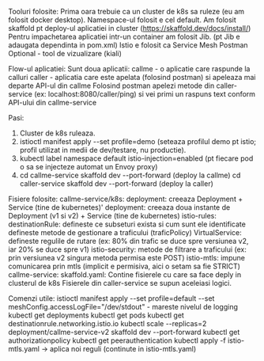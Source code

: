 Tooluri folosite:
	Prima oara trebuie ca un cluster de k8s sa ruleze (eu am folosit docker desktop). Namespace-ul folosit e cel default.
	Am folosit skaffold pt deploy-ul aplicatiei in cluster (https://skaffold.dev/docs/install/)
	Pentru impachetarea aplicatiei intr-un container am folosit Jib. (pt Jib e adaugata dependinta in pom.xml)
	Istio e folosit ca Service Mesh
	Postman
	Optional - tool de vizualizare (kiali)

Flow-ul aplicatiei:
	Sunt doua aplicatii:
		callme - o aplicatie care raspunde la calluri
		caller - aplicatia care este apelata (folosind postman) si apeleaza mai departe API-ul din callme
	Folosind postman apelezi metode din caller-service (ex: localhost:8080/caller/ping) si vei primi un raspuns text conform API-ului din callme-service

Pasi:
1. Cluster de k8s ruleaza.
2. istioctl manifest apply --set profile=demo (seteaza profilul demo pt istio; profil utilizat in medii de dev/testare, nu productie).
3. kubectl label namespace default istio-injection=enabled (pt fiecare pod o sa se injecteze automat un Envoy proxy)
4. cd callme-service
   skaffold dev --port-forward (deploy la callme)
   cd caller-service
   skaffold dev --port-forward (deploy la caller)

Fisiere folosite:
	callme-service/k8s:
		deployment: creeaza Deployment + Service (tine de kubernetes)'
		deployment: creeaza doua instante de Deployment (v1 si v2) + Service (tine de kubernetes)
		istio-rules: 
			destinationRule: defineste ce subseturi exista si cum sunt ele identificate
					         defineste metode de gestionare a traficului (traficPolicy)
			VirtualService: defineste regulile de rutare (ex: 80% din trafic se duce spre versiunea v2, iar 20% se duce spre v1)
		istio-security: metode de filtrare a traficului (ex: prin versiunea v2 singura metoda permisa este POST)
		istio-mtls: impune comunicarea prin mtls (implicit e permisiva, aici o setam sa fie STRICT)
	callme-service:
		skaffold.yaml: Contine fisierele cu care sa face deply in clusterul de k8s 
	Fisierele din caller-service se supun aceleiasi logici.
	
Comenzi utile:
	istioctl manifest apply --set profile=default --set meshConfig.accessLogFile="/dev/stdout" - mareste nivelul de logging	
	kubectl get deployments
	kubectl get pods
	kubectl get destinationrule.networking.istio.io
	kubectl scale --replicas=2 deployment/callme-service-v2
	skaffold dev --port-forward
	kubectl get authorizationpolicy
	kubectl get peerauthentication
	kubectl apply -f istio-mtls.yaml -> aplica noi reguli (continute in istio-mtls.yaml)
	
